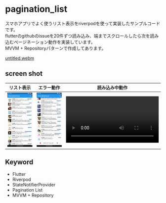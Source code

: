 # pagination_list

スマホアプリでよく使うリスト表示をriverpodを使って実装したサンプルコードです。  
flutterのgithubのissueを20件ずつ読み込み、端までスクロールしたら次を読み込むページネーション動作を実装しています。  
MVVM + Repositoryパターンで作成してあります。  

[untitled.webm](https://user-images.githubusercontent.com/105623497/202860564-a1680226-d8fa-4553-8c1e-a4563ec32b1f.webm)

## screen shot

|リスト表示|エラー動作|読み込み中動作|
|---|---|---|
|![](images/pagination.png)|![](images/pagination_error.png)|![](images/pagination1.webm)|

## Keyword

- Flutter
- Riverpod
- StateNotifierProvider
- Pagination List
- MVVM + Repository
